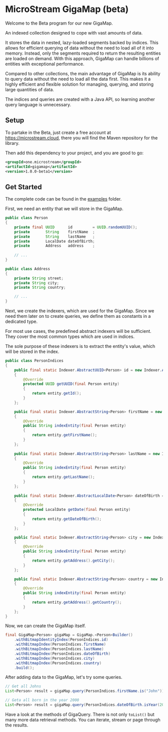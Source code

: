 # MicroStream GigaMap (beta)

Welcome to the Beta program for our new GigaMap.

An indexed collection designed to cope with vast amounts of data.

It stores the data in nested, lazy-loaded segments backed by indices.
This allows for efficient querying of data without the need to load all of it into memory.
Instead, only the segments required to return the resulting entities are loaded on demand.
With this approach, GigaMap can handle billions of entities with exceptional performance.

Compared to other collections, the main advantage of GigaMap is its ability to query data
without the need to load all the data first. This makes it a highly efficient and flexible
solution for managing, querying, and storing large quantities of data.

The indices and queries are created with a Java API, so learning another query language is unnecessary.



      



## Setup

To partake in the Beta, just create a free account at https://microstream.cloud, there you will find the Maven repository for the library.

Then add this dependency to your project, and you are good to go:

```xml
<groupId>one.microstream</groupId>
<artifactId>gigamap</artifactId>
<version>1.0.0-beta1</version>
```


## Get Started

The complete code can be found in the [examples](/examples) folder.

First, we need an entity that we will store in the GigaMap.

```java
public class Person
{
	private final UUID      id         = UUID.randomUUID();
	private       String    firstName  ;
	private       String    lastName   ;
	private       LocalDate dateOfBirth;
	private       Address   address    ;
	
	// ...
}

public class Address
{
	private String street;
	private String city;
	private String country;

	// ...
}
```

Next, we create the indexers, which are used for the GigaMap. Since we need them later on to create queries, we define them as constants in a dedicated type.

For most use cases, the predefined abstract indexers will be sufficient. They cover the most common types which are used in indices.

The sole purpose of these indexers is to extract the entity's value, which will be stored in the index.

```java
public class PersonIndices
{
	public final static Indexer.AbstractUUID<Person> id = new Indexer.AbstractUUID<>()
	{
		@Override
		protected UUID getUUID(final Person entity)
		{
			return entity.getId();
		}
	};

	public final static Indexer.AbstractString<Person> firstName = new Indexer.AbstractString<>()
	{
		@Override
		public String indexEntity(final Person entity)
		{
			return entity.getFirstName();
		}
	};
	
	public final static Indexer.AbstractString<Person> lastName = new Indexer.AbstractString<>()
	{
		@Override
		public String indexEntity(final Person entity)
		{
			return entity.getLastName();
		}
	};
	
	public final static Indexer.AbstractLocalDate<Person> dateOfBirth = new Indexer.AbstractLocalDate<>()
	{
		@Override
		protected LocalDate getDate(final Person entity)
		{
			return entity.getDateOfBirth();
		}
	};

	public final static Indexer.AbstractString<Person> city = new Indexer.AbstractString<>()
	{
		@Override
		public String indexEntity(final Person entity)
		{
			return entity.getAddress().getCity();
		}
	};

	public final static Indexer.AbstractString<Person> country = new Indexer.AbstractString<>()
	{
		@Override
		public String indexEntity(final Person entity)
		{
			return entity.getAddress().getCountry();
		}
	};
}
```

Now, we can create the GigaMap itself.

```java
final GigaMap<Person> gigaMap = GigaMap.<Person>Builder()
	.withBitmapIdentityIndex(PersonIndices.id)
	.withBitmapIndex(PersonIndices.firstName)
	.withBitmapIndex(PersonIndices.lastName)
	.withBitmapIndex(PersonIndices.dateOfBirth)
	.withBitmapIndex(PersonIndices.city)
	.withBitmapIndex(PersonIndices.country)
	.build();
```

After adding data to the GigaMap, let's try some queries.

```java
// Get all Johns
List<Person> result = gigaMap.query(PersonIndices.firstName.is("John")).toList();
```

```java
// Geta all born in the year 2000
List<Person> result = gigaMap.query(PersonIndices.dateOfBirth.isYear(2000)).toList();
```

Have a look at the methods of GigaQuery. There is not only `toList()` but many more data retrieval methods. You can iterate, stream or page through the results.
